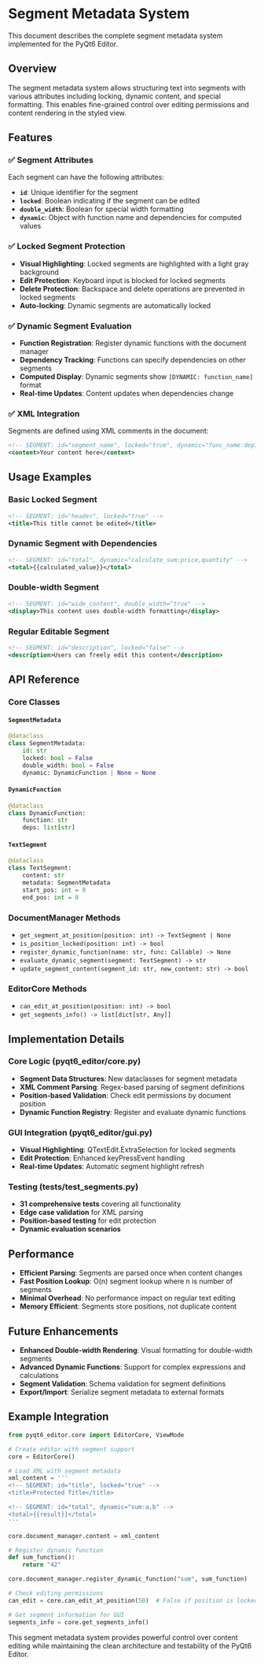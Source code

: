 # Segment Metadata System

This document describes the complete segment metadata system implemented for the PyQt6 Editor.

## Overview

The segment metadata system allows structuring text into segments with various attributes including locking, dynamic content, and special formatting. This enables fine-grained control over editing permissions and content rendering in the styled view.

## Features

### ✅ Segment Attributes

Each segment can have the following attributes:

- **`id`**: Unique identifier for the segment
- **`locked`**: Boolean indicating if the segment can be edited
- **`double_width`**: Boolean for special width formatting
- **`dynamic`**: Object with function name and dependencies for computed values

### ✅ Locked Segment Protection

- **Visual Highlighting**: Locked segments are highlighted with a light gray background
- **Edit Protection**: Keyboard input is blocked for locked segments
- **Delete Protection**: Backspace and delete operations are prevented in locked segments
- **Auto-locking**: Dynamic segments are automatically locked

### ✅ Dynamic Segment Evaluation

- **Function Registration**: Register dynamic functions with the document manager
- **Dependency Tracking**: Functions can specify dependencies on other segments
- **Computed Display**: Dynamic segments show `[DYNAMIC: function_name]` format
- **Real-time Updates**: Content updates when dependencies change

### ✅ XML Integration

Segments are defined using XML comments in the document:

```xml
<!-- SEGMENT: id="segment_name", locked="true", dynamic="func_name:dep1,dep2" -->
<content>Your content here</content>
```

## Usage Examples

### Basic Locked Segment

```xml
<!-- SEGMENT: id="header", locked="true" -->
<title>This title cannot be edited</title>
```

### Dynamic Segment with Dependencies

```xml
<!-- SEGMENT: id="total", dynamic="calculate_sum:price,quantity" -->
<total>{{calculated_value}}</total>
```

### Double-width Segment

```xml
<!-- SEGMENT: id="wide_content", double_width="true" -->
<display>This content uses double-width formatting</display>
```

### Regular Editable Segment

```xml
<!-- SEGMENT: id="description", locked="false" -->
<description>Users can freely edit this content</description>
```

## API Reference

### Core Classes

#### `SegmentMetadata`
```python
@dataclass
class SegmentMetadata:
    id: str
    locked: bool = False
    double_width: bool = False
    dynamic: DynamicFunction | None = None
```

#### `DynamicFunction`
```python
@dataclass
class DynamicFunction:
    function: str
    deps: list[str]
```

#### `TextSegment`
```python
@dataclass
class TextSegment:
    content: str
    metadata: SegmentMetadata
    start_pos: int = 0
    end_pos: int = 0
```

### DocumentManager Methods

- `get_segment_at_position(position: int) -> TextSegment | None`
- `is_position_locked(position: int) -> bool`
- `register_dynamic_function(name: str, func: Callable) -> None`
- `evaluate_dynamic_segment(segment: TextSegment) -> str`
- `update_segment_content(segment_id: str, new_content: str) -> bool`

### EditorCore Methods

- `can_edit_at_position(position: int) -> bool`
- `get_segments_info() -> list[dict[str, Any]]`

## Implementation Details

### Core Logic (pyqt6_editor/core.py)

- **Segment Data Structures**: New dataclasses for segment metadata
- **XML Comment Parsing**: Regex-based parsing of segment definitions
- **Position-based Validation**: Check edit permissions by document position
- **Dynamic Function Registry**: Register and evaluate dynamic functions

### GUI Integration (pyqt6_editor/gui.py)

- **Visual Highlighting**: QTextEdit.ExtraSelection for locked segments
- **Edit Protection**: Enhanced keyPressEvent handling
- **Real-time Updates**: Automatic segment highlight refresh

### Testing (tests/test_segments.py)

- **31 comprehensive tests** covering all functionality
- **Edge case validation** for XML parsing
- **Position-based testing** for edit protection
- **Dynamic evaluation scenarios**

## Performance

- **Efficient Parsing**: Segments are parsed once when content changes
- **Fast Position Lookup**: O(n) segment lookup where n is number of segments
- **Minimal Overhead**: No performance impact on regular text editing
- **Memory Efficient**: Segments store positions, not duplicate content

## Future Enhancements

- **Enhanced Double-width Rendering**: Visual formatting for double-width segments
- **Advanced Dynamic Functions**: Support for complex expressions and calculations
- **Segment Validation**: Schema validation for segment definitions
- **Export/Import**: Serialize segment metadata to external formats

## Example Integration

```python
from pyqt6_editor.core import EditorCore, ViewMode

# Create editor with segment support
core = EditorCore()

# Load XML with segment metadata
xml_content = '''
<!-- SEGMENT: id="title", locked="true" -->
<title>Protected Title</title>

<!-- SEGMENT: id="total", dynamic="sum:a,b" -->
<total>{{result}}</total>
'''

core.document_manager.content = xml_content

# Register dynamic function
def sum_function():
    return "42"

core.document_manager.register_dynamic_function("sum", sum_function)

# Check editing permissions
can_edit = core.can_edit_at_position(50)  # False if position is locked

# Get segment information for GUI
segments_info = core.get_segments_info()
```

This segment metadata system provides powerful control over content editing while maintaining the clean architecture and testability of the PyQt6 Editor.
